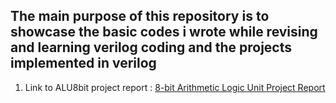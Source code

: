 ## The main purpose of this repository is to showcase the basic codes i wrote while revising and learning verilog coding and the projects implemented in verilog


1. Link to ALU8bit project report : [8-bit Arithmetic Logic Unit Project Report](https://docs.google.com/document/d/192V24M5lV9sIUFDxCoSEdNgP0viFmOfo3VfX0SvpTpg/edit?usp=sharing)
